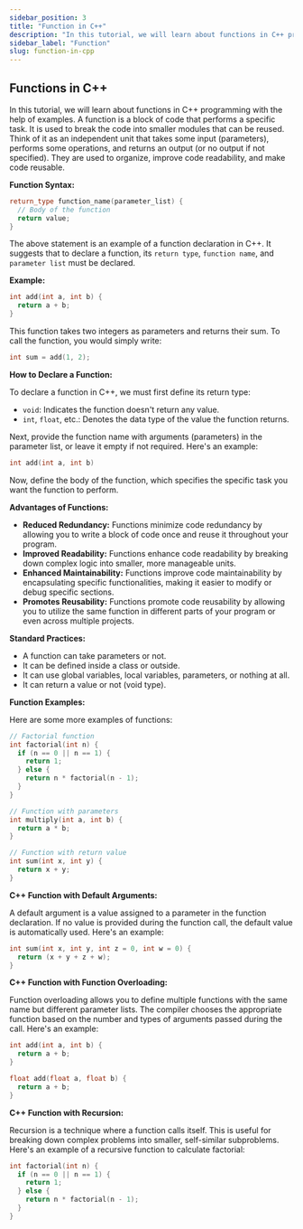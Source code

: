 ```yaml
---
sidebar_position: 3
title: "Function in C++"
description: "In this tutorial, we will learn about functions in C++ programming with the help of examples. A function is a block of code that performs a specific task. It is used to break the code into smaller modules that can be reused."
sidebar_label: "Function"
slug: function-in-cpp
---
```



## Functions in C++

In this tutorial, we will learn about functions in C++ programming with the help of examples. A function is a block of code that performs a specific task. It is used to break the code into smaller modules that can be reused. Think of it as an independent unit that takes some input (parameters), performs some operations, and returns an output (or no output if not specified). They are used to organize, improve code readability, and make code reusable.

**Function Syntax:**

```c++
return_type function_name(parameter_list) {
  // Body of the function
  return value;
}
```

The above statement is an example of a function declaration in C++. It suggests that to declare a function, its `return type`, `function name`, and `parameter list` must be declared.

**Example:**

```c++
int add(int a, int b) {
  return a + b;
}
```

This function takes two integers as parameters and returns their sum. To call the function, you would simply write:

```c++
int sum = add(1, 2);
```

**How to Declare a Function:**

To declare a function in C++, we must first define its return type:

* `void`: Indicates the function doesn't return any value.
* `int`, `float`, etc.: Denotes the data type of the value the function returns.

Next, provide the function name with arguments (parameters) in the parameter list, or leave it empty if not required. Here's an example:

```c++
int add(int a, int b)
```

Now, define the body of the function, which specifies the specific task you want the function to perform.

**Advantages of Functions:**

* **Reduced Redundancy:** Functions minimize code redundancy by allowing you to write a block of code once and reuse it throughout your program.
* **Improved Readability:** Functions enhance code readability by breaking down complex logic into smaller, more manageable units.
* **Enhanced Maintainability:** Functions improve code maintainability by encapsulating specific functionalities, making it easier to modify or debug specific sections.
* **Promotes Reusability:** Functions promote code reusability by allowing you to utilize the same function in different parts of your program or even across multiple projects.

**Standard Practices:**

* A function can take parameters or not.
* It can be defined inside a class or outside.
* It can use global variables, local variables, parameters, or nothing at all.
* It can return a value or not (void type).

**Function Examples:**

Here are some more examples of functions:

```c++
// Factorial function
int factorial(int n) {
  if (n == 0 || n == 1) {
    return 1;
  } else {
    return n * factorial(n - 1);
  }
}

// Function with parameters
int multiply(int a, int b) {
  return a * b;
}

// Function with return value
int sum(int x, int y) {
  return x + y;
}
```

**C++ Function with Default Arguments:**

A default argument is a value assigned to a parameter in the function declaration. If no value is provided during the function call, the default value is automatically used. Here's an example:

```c++
int sum(int x, int y, int z = 0, int w = 0) {
  return (x + y + z + w);
}
```

**C++ Function with Function Overloading:**

Function overloading allows you to define multiple functions with the same name but different parameter lists. The compiler chooses the appropriate function based on the number and types of arguments passed during the call. Here's an example:

```c++
int add(int a, int b) {
  return a + b;
}

float add(float a, float b) {
  return a + b;
}
```

**C++ Function with Recursion:**

Recursion is a technique where a function calls itself. This is useful for breaking down complex problems into smaller, self-similar subproblems. Here's an example of a recursive function to calculate factorial:

```c++
int factorial(int n) {
  if (n == 0 || n == 1) {
    return 1;
  } else {
    return n * factorial(n - 1);
  }
}
```
